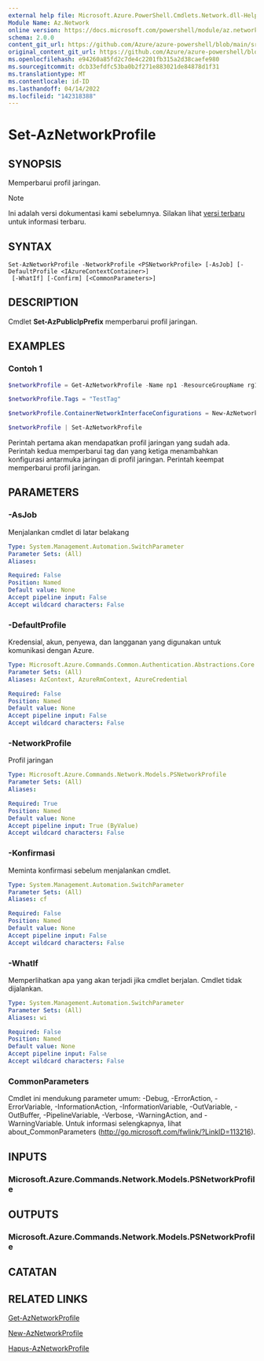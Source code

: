 ```yaml
---
external help file: Microsoft.Azure.PowerShell.Cmdlets.Network.dll-Help.xml
Module Name: Az.Network
online version: https://docs.microsoft.com/powershell/module/az.network/set-aznetworkprofile
schema: 2.0.0
content_git_url: https://github.com/Azure/azure-powershell/blob/main/src/Network/Network/help/Set-AzNetworkProfile.md
original_content_git_url: https://github.com/Azure/azure-powershell/blob/main/src/Network/Network/help/Set-AzNetworkProfile.md
ms.openlocfilehash: e94260a85fd2c7de4c2201fb315a2d38caefe980
ms.sourcegitcommit: dcb33efdfc53ba0b2f271e883021de84878d1f31
ms.translationtype: MT
ms.contentlocale: id-ID
ms.lasthandoff: 04/14/2022
ms.locfileid: "142318388"
---
```

# Set-AzNetworkProfile

## SYNOPSIS
Memperbarui profil jaringan.

> [!NOTE]
>Ini adalah versi dokumentasi kami sebelumnya. Silakan lihat [versi terbaru](/powershell/module/az.network/set-aznetworkprofile) untuk informasi terbaru.

## SYNTAX

```
Set-AzNetworkProfile -NetworkProfile <PSNetworkProfile> [-AsJob] [-DefaultProfile <IAzureContextContainer>]
 [-WhatIf] [-Confirm] [<CommonParameters>]
```

## DESCRIPTION
Cmdlet **Set-AzPublicIpPrefix** memperbarui profil jaringan.

## EXAMPLES

### Contoh 1
```powershell
$networkProfile = Get-AzNetworkProfile -Name np1 -ResourceGroupName rg1

$networkProfile.Tags = "TestTag"

$networkProfile.ContainerNetworkInterfaceConfigurations = New-AzNetworkProfileContainerNicConfig -Name cnicconfig1

$networkProfile | Set-AzNetworkProfile
```

Perintah pertama akan mendapatkan profil jaringan yang sudah ada. Perintah kedua memperbarui tag dan yang ketiga menambahkan konfigurasi antarmuka jaringan di profil jaringan. Perintah keempat memperbarui profil jaringan.

## PARAMETERS

### -AsJob
Menjalankan cmdlet di latar belakang

```yaml
Type: System.Management.Automation.SwitchParameter
Parameter Sets: (All)
Aliases:

Required: False
Position: Named
Default value: None
Accept pipeline input: False
Accept wildcard characters: False
```

### -DefaultProfile
Kredensial, akun, penyewa, dan langganan yang digunakan untuk komunikasi dengan Azure.

```yaml
Type: Microsoft.Azure.Commands.Common.Authentication.Abstractions.Core.IAzureContextContainer
Parameter Sets: (All)
Aliases: AzContext, AzureRmContext, AzureCredential

Required: False
Position: Named
Default value: None
Accept pipeline input: False
Accept wildcard characters: False
```

### -NetworkProfile
Profil jaringan

```yaml
Type: Microsoft.Azure.Commands.Network.Models.PSNetworkProfile
Parameter Sets: (All)
Aliases:

Required: True
Position: Named
Default value: None
Accept pipeline input: True (ByValue)
Accept wildcard characters: False
```

### -Konfirmasi
Meminta konfirmasi sebelum menjalankan cmdlet.

```yaml
Type: System.Management.Automation.SwitchParameter
Parameter Sets: (All)
Aliases: cf

Required: False
Position: Named
Default value: None
Accept pipeline input: False
Accept wildcard characters: False
```

### -WhatIf
Memperlihatkan apa yang akan terjadi jika cmdlet berjalan.
Cmdlet tidak dijalankan.

```yaml
Type: System.Management.Automation.SwitchParameter
Parameter Sets: (All)
Aliases: wi

Required: False
Position: Named
Default value: None
Accept pipeline input: False
Accept wildcard characters: False
```

### CommonParameters
Cmdlet ini mendukung parameter umum: -Debug, -ErrorAction, -ErrorVariable, -InformationAction, -InformationVariable, -OutVariable, -OutBuffer, -PipelineVariable, -Verbose, -WarningAction, and -WarningVariable. Untuk informasi selengkapnya, lihat about_CommonParameters (http://go.microsoft.com/fwlink/?LinkID=113216).

## INPUTS

### Microsoft.Azure.Commands.Network.Models.PSNetworkProfile

## OUTPUTS

### Microsoft.Azure.Commands.Network.Models.PSNetworkProfile

## CATATAN

## RELATED LINKS

[Get-AzNetworkProfile](./Get-AzNetworkProfile.md)

[New-AzNetworkProfile](./New-AzNetworkProfile.md)

[Hapus-AzNetworkProfile](./Remove-AzNetworkProfile.md)

